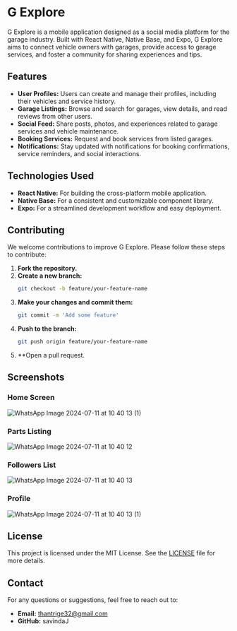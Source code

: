 # G Explore

G Explore is a mobile application designed as a social media platform for the garage industry. Built with React Native, Native Base, and Expo, G Explore aims to connect vehicle owners with garages, provide access to garage services, and foster a community for sharing experiences and tips.

## Features

- **User Profiles:** Users can create and manage their profiles, including their vehicles and service history.
- **Garage Listings:** Browse and search for garages, view details, and read reviews from other users.
- **Social Feed:** Share posts, photos, and experiences related to garage services and vehicle maintenance.
- **Booking Services:** Request and book services from listed garages.
- **Notifications:** Stay updated with notifications for booking confirmations, service reminders, and social interactions.

## Technologies Used

- **React Native:** For building the cross-platform mobile application.
- **Native Base:** For a consistent and customizable component library.
- **Expo:** For a streamlined development workflow and easy deployment.

## Contributing

We welcome contributions to improve G Explore. Please follow these steps to contribute:

1. **Fork the repository.**
2. **Create a new branch:**
    ```sh
    git checkout -b feature/your-feature-name
    ```
3. **Make your changes and commit them:**
    ```sh
    git commit -m 'Add some feature'
    ```
4. **Push to the branch:**
    ```sh
    git push origin feature/your-feature-name
    ```
5. **Open a pull request.

 ## Screenshots

### Home Screen

![WhatsApp Image 2024-07-11 at 10 40 13 (1)](https://github.com/savindaJ/G-Explore/assets/124574201/5510ba67-107a-4164-9dd4-b8bc375f732c)


### Parts Listing

![WhatsApp Image 2024-07-11 at 10 40 12](https://github.com/savindaJ/G-Explore/assets/124574201/4df525f5-b175-4320-b2d7-75be1ebd37f5)

### Followers List

![WhatsApp Image 2024-07-11 at 10 40 13](https://github.com/savindaJ/G-Explore/assets/124574201/18b127e3-53bc-4347-a1ba-79fffc05a4c6)


### Profile

![WhatsApp Image 2024-07-11 at 10 40 13 (1)](https://github.com/savindaJ/G-Explore/assets/124574201/b1064066-b87a-4d62-a5fa-d9690256afcd)

## License

This project is licensed under the MIT License. See the [LICENSE](LICENSE) file for more details.

## Contact

For any questions or suggestions, feel free to reach out to:

- **Email:** thantrige32@gmail.com
- **GitHub:** savindaJ
